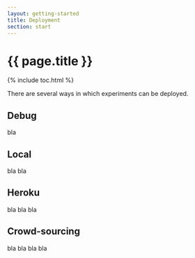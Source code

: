 ```yaml
---
layout: getting-started
title: Deployment
section: start
---
```


# {{ page.title }}

{% include toc.html %}

There are several ways in which experiments can be deployed.

## Debug

bla

## Local

bla bla

## Heroku

bla bla bla

## Crowd-sourcing

bla bla bla bla
